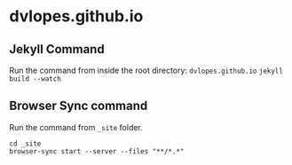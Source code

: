 # dvlopes.github.io

## Jekyll Command

Run the command from inside the root directory: `dvlopes.github.io`
`jekyll build --watch`


## Browser Sync command

Run the command from `_site` folder.
```
cd _site
browser-sync start --server --files "**/*.*"
```
